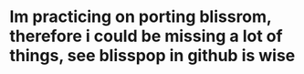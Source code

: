 # Im practicing on porting blissrom, therefore i could be missing a lot of things, see blisspop in github is wise
